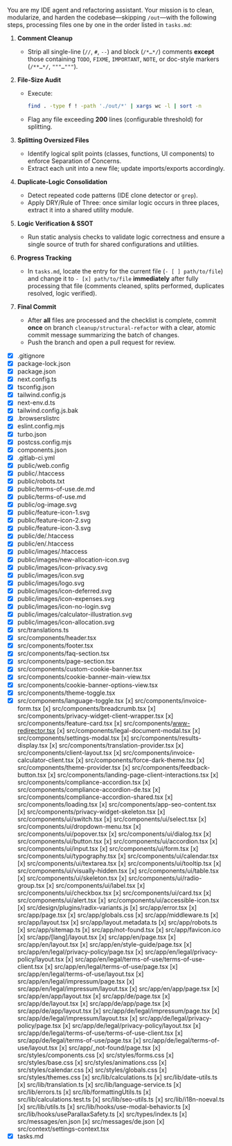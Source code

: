 You are my IDE agent and refactoring assistant. Your mission is to clean, modularize, and harden the codebase—skipping `/out`—with the following steps, processing files one by one in the order listed in `tasks.md`:

1. **Comment Cleanup**  
   - Strip all single-line (`//`, `#`, `--`) and block (`/*…*/`) comments **except** those containing `TODO`, `FIXME`, `IMPORTANT`, `NOTE`, or doc-style markers (`/**…*/`, `"""…"""`).

2. **File-Size Audit**  
   - Execute:  
     ```bash
     find . -type f ! -path './out/*' | xargs wc -l | sort -n
     ```  
   - Flag any file exceeding **200** lines (configurable threshold) for splitting.

3. **Splitting Oversized Files**  
   - Identify logical split points (classes, functions, UI components) to enforce Separation of Concerns.  
   - Extract each unit into a new file; update imports/exports accordingly.

4. **Duplicate-Logic Consolidation**  
   - Detect repeated code patterns (IDE clone detector or `grep`).  
   - Apply DRY/Rule of Three: once similar logic occurs in three places, extract it into a shared utility module.

5. **Logic Verification & SSOT**  
   - Run static analysis checks to validate logic correctness and ensure a single source of truth for shared configurations and utilities.

6. **Progress Tracking**  
   - In `tasks.md`, locate the entry for the current file (`- [ ] path/to/file`) and change it to `- [x] path/to/file` **immediately** after fully processing that file (comments cleaned, splits performed, duplicates resolved, logic verified).

7. **Final Commit**  
   - After **all** files are processed and the checklist is complete, commit **once** on branch `cleanup/structural-refactor` with a clear, atomic commit message summarizing the batch of changes.  
   - Push the branch and open a pull request for review.  


   
- [x] .gitignore
- [x] package-lock.json
- [x] package.json
- [x] next.config.ts
- [x] tsconfig.json
- [x] tailwind.config.js
- [x] next-env.d.ts
- [x] tailwind.config.js.bak
- [x] .browserslistrc
- [x] eslint.config.mjs
- [x] turbo.json
- [x] postcss.config.mjs
- [x] components.json
- [x] .gitlab-ci.yml
- [x] public/web.config
- [x] public/.htaccess
- [x] public/robots.txt
- [x] public/terms-of-use.de.md
- [x] public/terms-of-use.md
- [x] public/og-image.svg
- [x] public/feature-icon-1.svg
- [x] public/feature-icon-2.svg
- [x] public/feature-icon-3.svg
- [x] public/de/.htaccess
- [x] public/en/.htaccess
- [x] public/images/.htaccess
- [x] public/images/new-allocation-icon.svg
- [x] public/images/icon-privacy.svg
- [x] public/images/icon.svg
- [x] public/images/logo.svg
- [x] public/images/icon-deferred.svg
- [x] public/images/icon-expenses.svg
- [x] public/images/icon-no-login.svg
- [x] public/images/calculator-illustration.svg
- [x] public/images/icon-allocation.svg
- [x] src/translations.ts
- [x] src/components/header.tsx
- [x] src/components/footer.tsx
- [x] src/components/faq-section.tsx
- [x] src/components/page-section.tsx
- [x] src/components/custom-cookie-banner.tsx
- [x] src/components/cookie-banner-main-view.tsx
- [x] src/components/cookie-banner-options-view.tsx
- [x] src/components/theme-toggle.tsx
- [x] src/components/language-toggle.tsx
[x] src/components/invoice-form.tsx
[x] src/components/breadcrumb.tsx
[x] src/components/privacy-widget-client-wrapper.tsx
[x] src/components/feature-card.tsx
[x] src/components/www-redirector.tsx
[x] src/components/legal-document-modal.tsx
[x] src/components/settings-modal.tsx
[x] src/components/results-display.tsx
[x] src/components/translation-provider.tsx
[x] src/components/client-layout.tsx
[x] src/components/invoice-calculator-client.tsx
[x] src/components/force-dark-theme.tsx
[x] src/components/theme-provider.tsx
[x] src/components/feedback-button.tsx
[x] src/components/landing-page-client-interactions.tsx
[x] src/components/compliance-accordion.tsx
[x] src/components/compliance-accordion-de.tsx
[x] src/components/compliance-accordion-shared.tsx
[x] src/components/loading.tsx
[x] src/components/app-seo-content.tsx
[x] src/components/privacy-widget-skeleton.tsx
[x] src/components/ui/switch.tsx
[x] src/components/ui/select.tsx
[x] src/components/ui/dropdown-menu.tsx
[x] src/components/ui/popover.tsx
[x] src/components/ui/dialog.tsx
[x] src/components/ui/button.tsx
[x] src/components/ui/accordion.tsx
[x] src/components/ui/input.tsx
[x] src/components/ui/form.tsx
[x] src/components/ui/typography.tsx
[x] src/components/ui/calendar.tsx
[x] src/components/ui/textarea.tsx
[x] src/components/ui/tooltip.tsx
[x] src/components/ui/visually-hidden.tsx
[x] src/components/ui/table.tsx
[x] src/components/ui/skeleton.tsx
[x] src/components/ui/radio-group.tsx
[x] src/components/ui/label.tsx
[x] src/components/ui/checkbox.tsx
[x] src/components/ui/card.tsx
[x] src/components/ui/alert.tsx
[x] src/components/ui/accessible-icon.tsx
[x] src/design/plugins/radix-variants.js
[x] src/app/error.tsx
[x] src/app/page.tsx
[x] src/app/globals.css
[x] src/app/middleware.ts
[x] src/app/layout.tsx
[x] src/app/layout.metadata.ts
[x] src/app/robots.ts
[x] src/app/sitemap.ts
[x] src/app/not-found.tsx
[x] src/app/favicon.ico
[x] src/app/[lang]/layout.tsx
[x] src/app/en/page.tsx
[x] src/app/en/layout.tsx
[x] src/app/en/style-guide/page.tsx
[x] src/app/en/legal/privacy-policy/page.tsx
[x] src/app/en/legal/privacy-policy/layout.tsx
[x] src/app/en/legal/terms-of-use/terms-of-use-client.tsx
[x] src/app/en/legal/terms-of-use/page.tsx
[x] src/app/en/legal/terms-of-use/layout.tsx
[x] src/app/en/legal/impressum/page.tsx
[x] src/app/en/legal/impressum/layout.tsx
[x] src/app/en/app/page.tsx
[x] src/app/en/app/layout.tsx
[x] src/app/de/page.tsx
[x] src/app/de/layout.tsx
[x] src/app/de/app/page.tsx
[x] src/app/de/app/layout.tsx
[x] src/app/de/legal/impressum/page.tsx
[x] src/app/de/legal/impressum/layout.tsx
[x] src/app/de/legal/privacy-policy/page.tsx
[x] src/app/de/legal/privacy-policy/layout.tsx
[x] src/app/de/legal/terms-of-use/terms-of-use-client.tsx
[x] src/app/de/legal/terms-of-use/page.tsx
[x] src/app/de/legal/terms-of-use/layout.tsx
[x] src/app/_not-found/page.tsx
[x] src/styles/components.css
[x] src/styles/forms.css
[x] src/styles/base.css
[x] src/styles/animations.css
[x] src/styles/calendar.css
[x] src/styles/globals.css
[x] src/styles/themes.css
[x] src/lib/calculations.ts
[x] src/lib/date-utils.ts
[x] src/lib/translation.ts
[x] src/lib/language-service.ts
[x] src/lib/errors.ts
[x] src/lib/formattingUtils.ts
[x] src/lib/calculations.test.ts
[x] src/lib/seo-utils.ts
[x] src/lib/i18n-noeval.ts
[x] src/lib/utils.ts
[x] src/lib/hooks/use-modal-behavior.ts
[x] src/lib/hooks/useParallaxSafety.ts
[x] src/types/index.ts
[x] src/messages/en.json
[x] src/messages/de.json
[x] src/context/settings-context.tsx
- [x] tasks.md
